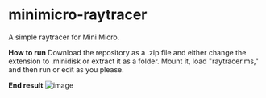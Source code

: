 # minimicro-raytracer
A simple raytracer for Mini Micro.

**How to run**
Download the repository as a .zip file and either change the extension to .minidisk or extract it as a folder. Mount it, load "raytracer.ms," and then run or edit as you please.

**End result**
![image](https://user-images.githubusercontent.com/25652538/150417896-b1d0bf3d-8585-4338-9e61-360c9875361d.png)
